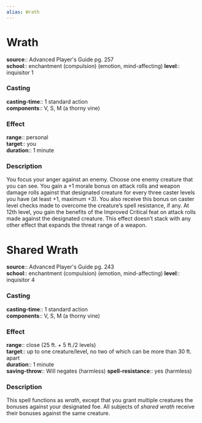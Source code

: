```yaml
---
alias: Wrath
---
```


# Wrath 

**source**:: Advanced Player's Guide pg. 257  
**school**:: enchantment (compulsion) (emotion, mind-affecting)
**level**:: inquisitor 1

### Casting 

**casting-time**:: 1 standard action  
**components**:: V, S, M (a thorny vine)

### Effect 

**range**:: personal  
**target**:: you  
**duration**:: 1 minute

### Description 

You focus your anger against an enemy. Choose one enemy creature that you can see. You gain a +1 morale bonus on attack rolls and weapon damage rolls against that designated creature for every three caster levels you have (at least +1, maximum +3). You also receive this bonus on caster level checks made to overcome the creature’s spell resistance, if any. At 12th level, you gain the benefits of the Improved Critical feat on attack rolls made against the designated creature. This effect doesn’t stack with any other effect that expands the threat range of a weapon.

# Shared Wrath 

**source**:: Advanced Player's Guide pg. 243  
**school**:: enchantment (compulsion) (emotion, mind-affecting)
**level**:: inquisitor 4

### Casting 

**casting-time**:: 1 standard action  
**components**:: V, S, M (a thorny vine)

### Effect 

**range**:: close (25 ft. + 5 ft./2 levels)  
**target**:: up to one creature/level, no two of which can be more than 30 ft. apart  
**duration**:: 1 minute  
**saving-throw**:: Will negates (harmless)
**spell-resistance**:: yes (harmless)

### Description 

This spell functions as *wrath*, except that you grant multiple creatures the bonuses against your designated foe. All subjects of *shared wrath* receive their bonuses against the same creature.

